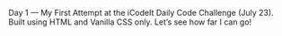Day 1 — My First Attempt at the iCodeIt Daily Code Challenge (July 23). Built using HTML and Vanilla CSS only. Let’s see how far I can go!
